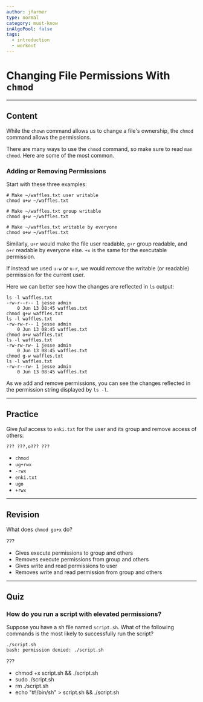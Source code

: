```yaml
---
author: jfarmer
type: normal
category: must-know
inAlgoPool: false
tags:
  - introduction
  - workout
---
```


# Changing File Permissions With `chmod`


---

## Content

While the `chown` command allows us to change a file's ownership, the `chmod` command allows the permissions.

There are many ways to use the `chmod` command, so make sure to read `man chmod`.  Here are some of the most common.

### Adding or Removing Permissions

Start with these three examples:

```plain-text
# Make ~/waffles.txt user writable
chmod u+w ~/waffles.txt

# Make ~/waffles.txt group writable
chmod g+w ~/waffles.txt

# Make ~/waffles.txt writable by everyone
chmod o+w ~/waffles.txt
```

Similarly, `u+r` would make the file user readable, `g+r` group readable, and `o+r` readable by everyone else.  `+x` is the same for the executable permission.

If instead we used `u-w` or `u-r`, we would *remove* the writable (or readable) permission for the current user.

Here we can better see how the changes are reflected in `ls` output:

```plain-text
ls -l waffles.txt
-rw-r--r-- 1 jesse admin
    0 Jun 13 08:45 waffles.txt
chmod g+w waffles.txt
ls -l waffles.txt
-rw-rw-r-- 1 jesse admin
    0 Jun 13 08:45 waffles.txt
chmod o+w waffles.txt
ls -l waffles.txt
-rw-rw-rw- 1 jesse admin
    0 Jun 13 08:45 waffles.txt
chmod g-w waffles.txt
ls -l waffles.txt
-rw-r--rw- 1 jesse admin
    0 Jun 13 08:45 waffles.txt
```

As we add and remove permissions, you can see the changes reflected in the permission string displayed by `ls -l`.


---

## Practice

Give *full* access to `enki.txt` for the user and its group and remove access of others:

```plain-text
??? ???,o??? ???
```

- `chmod`
- `ug+rwx`
- `-rwx`
- `enki.txt`
- `ugo`
- `+rwx`


---

## Revision

What does `chmod go+x` do?

???

- Gives execute permissions to group and others
- Removes execute permissions from group and others
- Gives write and read permissions to user
- Removes write and read permission from group and others


---

## Quiz

### How do you run a script with elevated permissions?


Suppose you have a sh file named `script.sh`.
What of the following commands is the most
likely to successfully run the script?

```plain-text
./script.sh
bash: permission denied: ./script.sh
```

 ???

- chmod +x script.sh && ./script.sh
- sudo ./script.sh
- rm ./script.sh
- echo "#!/bin/sh" > script.sh && ./script.sh
 
